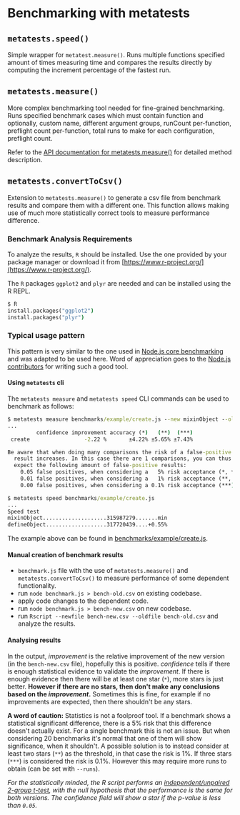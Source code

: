 # Benchmarking with metatests

## `metatests.speed()`

Simple wrapper for `metatest.measure()`.
Runs multiple functions specified amount of times measuring time and
compares the results directly by computing the increment percentage
of the fastest run.

## `metatests.measure()`

More complex benchmarking tool needed for fine-grained benchmarking.
Runs specified benchmark cases which must contain function and optionally,
custom name, different argument groups, runCount per-function, preflight count
per-function, total runs to make for each configuration, preflight count.

Refer to the [API documentation for metatests.measure()][metatestsmeasureapi]
for detailed method description.

## `metatests.convertToCsv()`

Extension to `metatests.measure()` to generate a csv file from benchmark
results and compare them with a different one.
This function allows making use of much more statistically correct tools
to measure performance difference.

### Benchmark Analysis Requirements

To analyze the results, `R` should be installed.
Use the one provided by your package manager or download it
from [https://www.r-project.org/](https://www.r-project.org/).

The `R` packages `ggplot2` and `plyr` are needed and can be
installed using the R REPL.

```cmd
$ R
install.packages("ggplot2")
install.packages("plyr")
```

### Typical usage pattern

This pattern is very similar to the one used in [Node.js core benchmarking](https://github.com/nodejs/node/blob/master/doc/guides/writing-and-running-benchmarks.md)
and was adapted to be used here. Word of appreciation goes to the [Node.js contributors](https://github.com/nodejs/node/blob/master/AUTHORS)
for writing such a good tool.

#### Using `metatests` cli

The `metatests measure` and `metatests speed` CLI commands can be used to
benchmark as follows:

```cmd
$ metatests measure benchmarks/example/create.js --new mixinObject --old defineObject --name create
...
         confidence improvement accuracy (*)   (**)  (***)
 create                 -2.22 %       ±4.22% ±5.65% ±7.43%

Be aware that when doing many comparisons the risk of a false-positive
  result increases. In this case there are 1 comparisons, you can thus
  expect the following amount of false-positive results:
    0.05 false positives, when considering a   5% risk acceptance (*, **, ***),
    0.01 false positives, when considering a   1% risk acceptance (**, ***),
    0.00 false positives, when considering a 0.1% risk acceptance (***)

```

```cmd
$ metatests speed benchmarks/example/create.js
...
Speed test
mixinObject....................315987279.......min
defineObject...................317720439....+0.55%
```

The example above can be found in [benchmarks/example/create.js](./example/create.js).

#### Manual creation of benchmark results

- `benchmark.js` file with the use of `metatests.measure()` and
  `metatests.convertToCsv()` to measure performance of some dependent
  functionality.
- run `node benchmark.js > bench-old.csv` on existing codebase.
- apply code changes to the dependent code.
- run `node benchmark.js > bench-new.csv` on new codebase.
- run `Rscript --newfile bench-new.csv --oldfile bench-old.csv` and analyze
  the results.

#### Analysing results

In the output, _improvement_ is the relative improvement of the new version
(in the `bench-new.csv` file), hopefully this is positive. _confidence_ tells
if there is enough statistical evidence to validate the _improvement_.
If there is enough evidence then there will be at least one star (`*`),
more stars is just better. **However if there are no stars, then don't make
any conclusions based on the _improvement_.** Sometimes this is fine, for
example if no improvements are expected, then there shouldn't be any stars.

**A word of caution:** Statistics is not a foolproof tool. If a benchmark shows
a statistical significant difference, there is a 5% risk that this
difference doesn't actually exist. For a single benchmark this is not an
issue. But when considering 20 benchmarks it's normal that one of them
will show significance, when it shouldn't. A possible solution is to instead
consider at least two stars (`**`) as the threshold, in that case the risk
is 1%. If three stars (`***`) is considered the risk is 0.1%. However this
may require more runs to obtain (can be set with `--runs`).

_For the statistically minded, the R script performs an [independent/unpaired
2-group t-test][t-test], with the null hypothesis that the performance is the
same for both versions. The confidence field will show a star if the p-value
is less than `0.05`._

[metatestsmeasureapi]: ../README.md#measurecases
[t-test]: https://en.wikipedia.org/wiki/Student%27s_t-test#Equal_or_unequal_sample_sizes.2C_unequal_variances
